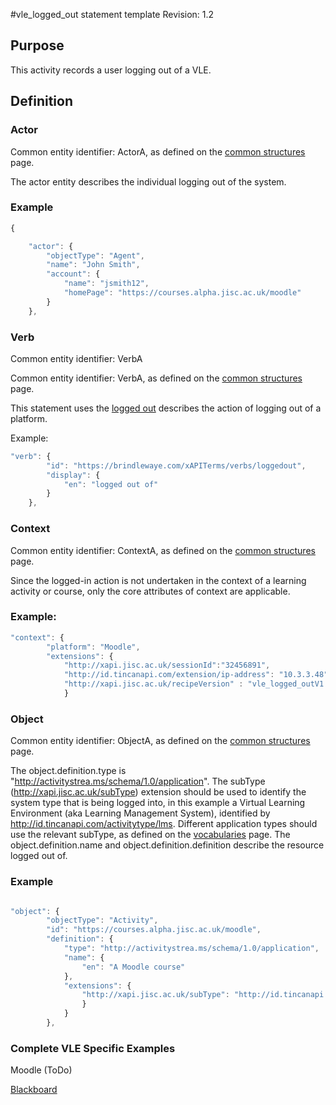 #vle_logged_out statement template
Revision: 1.2

## Purpose
This activity records a user logging out of a VLE.
## Definition
### Actor
Common entity identifier:  ActorA, as defined on the [common structures](/common_structures.md#actora) page.

The actor entity describes the individual logging out of the system.

### Example
``` Javascript
{

    "actor": {
        "objectType": "Agent",
        "name": "John Smith",
        "account": {
            "name": "jsmith12",
            "homePage": "https://courses.alpha.jisc.ac.uk/moodle"
        }
    },
```

### Verb
Common entity identifier: VerbA

Common entity identifier: VerbA, as defined on the [common structures](/common_structures.md#verba) page.

This statement uses the [logged out](/vocabulary.md#verbs) describes the action of logging out of a platform.

Example:

``` javascript
"verb": {
        "id": "https://brindlewaye.com/xAPITerms/verbs/loggedout",
        "display": {
            "en": "logged out of"
        }
    },
``` 
### Context
Common entity identifier: ContextA, as defined on the [common structures](/common_structures.md#contexta) page.

Since the logged-in action is not undertaken in the context of a learning activity or course, only the core attributes of context are applicable.

### Example:

``` javascript
"context": {
        "platform": "Moodle",
        "extensions": {
 			"http://xapi.jisc.ac.uk/sessionId":"32456891",
        	"http://id.tincanapi.com/extension/ip-address": "10.3.3.48",
			"http://xapi.jisc.ac.uk/recipeVersion" : "vle_logged_outV1.3"
			}
```

### Object
Common entity identifier: ObjectA, as defined on the [common structures](/common_structures.md#objecta) page.

The object.definition.type is "http://activitystrea.ms/schema/1.0/application". The subType (http://xapi.jisc.ac.uk/subType) extension should be used to identify the system type that is being logged into, in this example a Virtual Learning Environment (aka Learning Management System), identified by  http://id.tincanapi.com/activitytype/lms. Different application types should use the relevant subType, as defined on the [vocabularies](vocabulary.md#32-object-definition-extensions) page. The object.definition.name and object.definition.definition describe the resource logged out of. 


### Example
``` javascript

"object": {
        "objectType": "Activity",
        "id": "https://courses.alpha.jisc.ac.uk/moodle",
        "definition": {
            "type": "http://activitystrea.ms/schema/1.0/application",
            "name": {
                "en": "A Moodle course"
            },
            "extensions": {
                "http://xapi.jisc.ac.uk/subType": "http://id.tincanapi.com/activitytype/lms"
                }
            }
        },
```


### Complete VLE Specific Examples

Moodle (ToDo)

[Blackboard](/vle/blackboard/loggedout.json)
